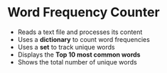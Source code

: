 # Word Frequency Counter

- Reads a text file and processes its content  
- Uses a **dictionary** to count word frequencies  
- Uses a **set** to track unique words  
- Displays the **Top 10 most common words**  
- Shows the total number of unique words  

